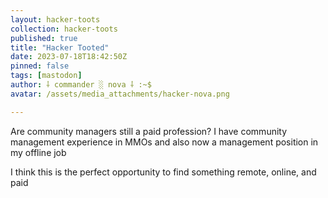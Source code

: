 ```yaml
---
layout: hacker-toots
collection: hacker-toots
published: true
title: "Hacker Tooted"
date: 2023-07-18T18:42:50Z
pinned: false
tags: [mastodon]
author: ⸸ commander ░ nova ⸸ :~$
avatar: /assets/media_attachments/hacker-nova.png

---
```


<p>Are community managers still a paid profession? I have community management experience in MMOs and also now a management position in my offline job</p><p>I think this is the perfect opportunity to find something remote, online, and paid</p>


